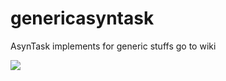 # genericasyntask
AsynTask implements for generic stuffs 
go to wiki


[![](https://jitpack.io/v/nihatalim/genericasyntask.svg)](https://jitpack.io/#nihatalim/genericasyntask)
